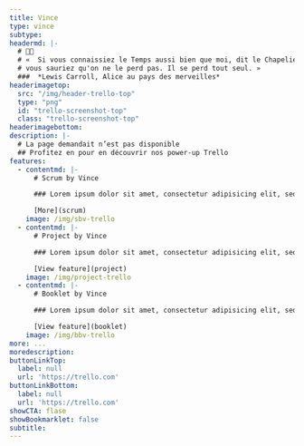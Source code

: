 ```yaml
---
title: Vince
type: vince
subtype: 
headermd: |-
  # 🐰⏰
  # «  Si vous connaissiez le Temps aussi bien que moi, dit le Chapelier, 
  # vous sauriez qu'on ne le perd pas. Il se perd tout seul. »
  ###  *Lewis Carroll, Alice au pays des merveilles*
headerimagetop: 
  src: "/img/header-trello-top"
  type: "png"
  id: "trello-screenshot-top"
  class: "trello-screenshot-top"
headerimagebottom: 
description: |-
  # La page demandait n’est pas disponible
  ## Profitez en pour en découvrir nos power-up Trello
features:
  - contentmd: |-
      # Scrum by Vince

      ### Lorem ipsum dolor sit amet, consectetur adipisicing elit, sed do eiusmod tempor in Ut enim ad minim veniam. cididunt. 

      [More](scrum)
    image: /img/sbv-trello
  - contentmd: |-
      # Project by Vince

      ### Lorem ipsum dolor sit amet, consectetur adipisicing elit, sed do eiusmod tempor in Ut enim ad minim veniam. cididunt. 

      [View feature](project)
    image: /img/project-trello
  - contentmd: |-
      # Booklet by Vince

      ### Lorem ipsum dolor sit amet, consectetur adipisicing elit, sed do   eiusmod tempor in Ut enim ad minim veniam. cididunt. 

      [View feature](booklet)
    image: /img/bbv-trello
more: ...
moredescription: 
buttonLinkTop:
  label: null
  url: 'https://trello.com'
buttonLinkBottom:
  label: null
  url: 'https://trello.com'
showCTA: flase
showBookmarklet: false
subtitle: 
---
```


